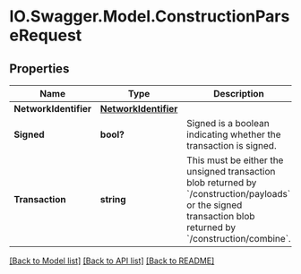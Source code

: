 # IO.Swagger.Model.ConstructionParseRequest
## Properties

Name | Type | Description | Notes
------------ | ------------- | ------------- | -------------
**NetworkIdentifier** | [**NetworkIdentifier**](NetworkIdentifier.md) |  | 
**Signed** | **bool?** | Signed is a boolean indicating whether the transaction is signed. | 
**Transaction** | **string** | This must be either the unsigned transaction blob returned by &#x60;/construction/payloads&#x60; or the signed transaction blob returned by &#x60;/construction/combine&#x60;. | 

[[Back to Model list]](../README.md#documentation-for-models) [[Back to API list]](../README.md#documentation-for-api-endpoints) [[Back to README]](../README.md)

